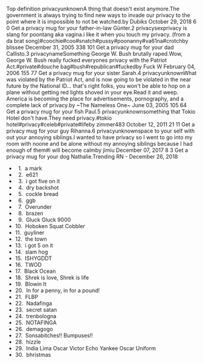 Top definition privacyunknownA thing that doesn't exist anymore.The government is always trying to find new ways to invade our privacy to the point where it is impossible to not be watched.by Dubiks October 29, 2018 6 0 Get a privacy mug for your father-in-law Günter.2 privacysexprivacy is slang for poontang aka vagina.i like it when you touch my privacy. (from a da brat song)#coochie#coo#snatch#pussy#poonanny#va61na#crotchby blissee December 31, 2005 338 101 Get a privacy mug for your dad Callisto.3 privacynameSomething George W. Bush brutally raped.Wow, George W. Bush really fucked everyones privacy with the Patriot Act.#private#douche bag#bush#republican#fuckedby Fuck W February 04, 2006 155 77 Get a privacy mug for your sister Sarah.4 privacyunknownWhat was violated by the Patriot Act, and is now going to be violated in the near future by the National ID... that's right folks, you won't be able to hop on a plane without getting red lights shoved in your eye.Read it and weep. America is becoming the place for advertisements, pornography, and a complete lack of privacy.by ~The Nameless One~ June 03, 2005 105 64 Get a privacy mug for your fish Paul.5 privacyunknownsomething that Tokio Hotel don't have.They need privacy.#tokio hotel#privacy#celeb#private#lifeby zimmer483 October 12, 2011 21 11 Get a privacy mug for your guy Rihanna.6 privacyunknownspace to your self with out your annoying siblings.I wanted to have privacy so I went to go into my room with noone and be alone without my annoying siblings because I had enough of them#i will become calmby jimiu December 07, 2017 8 3 Get a privacy mug for your dog Nathalie.Trending RN - December 26, 2018

*     1.  a mark
*     2.  e621
*     3.  i got five on it
*     4.  dry backshot
*     5.  cockle bread
*     6.  ggb
*     7.  Overunder
*     8.  brazen
*     9.  Gluck Gluck 9000
*   10.  Hoboken Squat Cobbler
*   11.  guyliner
*   12.  the town
*   13.  i got 5 on it
*   14.  slam hog
*   15.  ISHYGDDT
*   16.  TWOD
*   17.  Black Ocean
*   18.  Shrek is love, Shrek is life
*   19.  Blowin It
*   20.  In for a penny, in for a pound!
*   21.  FLBP
*   22.  Nadafinga
*   23.  secret satan
*   24.  trenbologna
*   25.  NOTAFINGA
*   26.  demagogo
*   27.  Sonsabitches!! Bumpuses!!
*   28.  hizzle
*   29.  India Lima Oscar Victor Echo Yankee Oscar Uniform
*   30.  bhristmas